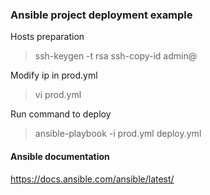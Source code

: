 ### Ansible project deployment example

Hosts preparation
> ssh-keygen -t rsa
> ssh-copy-id admin@<ip-address>
  
Modify ip in prod.yml
> vi prod.yml  

Run command to deploy 
> ansible-playbook -i prod.yml deploy.yml

#### Ansible documentation
https://docs.ansible.com/ansible/latest/
